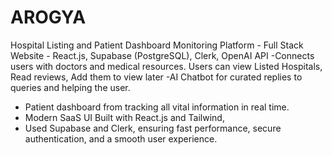 # AROGYA 
Hospital Listing and Patient Dashboard Monitoring Platform - Full Stack Website - React.js, Supabase (PostgreSQL), Clerk, OpenAI API
-Connects users with doctors and medical resources. Users can view Listed Hospitals, Read reviews, Add them to view later
-AI Chatbot for curated replies to queries and helping the user.
- Patient dashboard from tracking all vital information in real time.
- Modern SaaS UI Built with React.js and Tailwind, 
- Used Supabase and Clerk, ensuring fast performance, secure authentication, and a smooth user experience.
